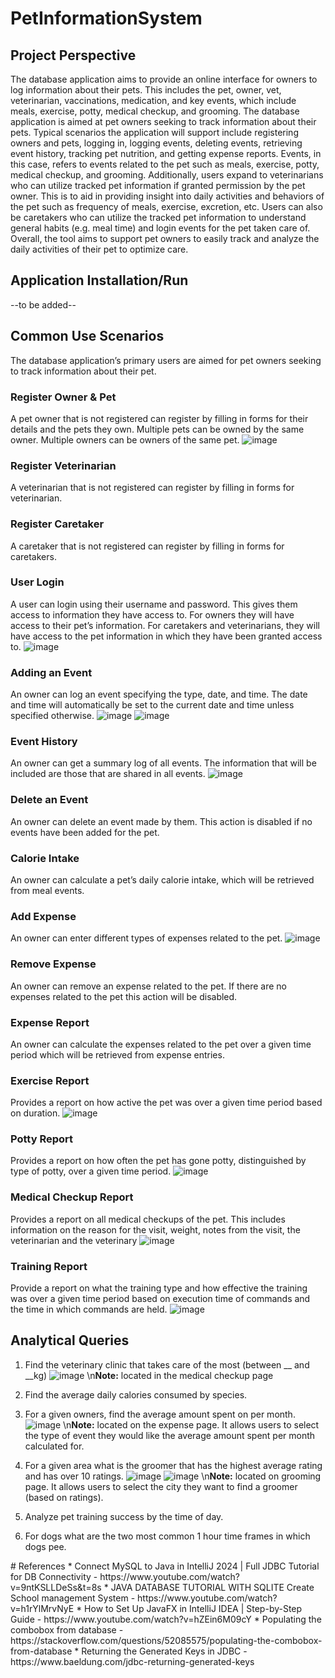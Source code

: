 # PetInformationSystem

## Project Perspective
The database application aims to provide an online interface for owners to log information about their pets. This includes the pet, owner, vet, veterinarian, vaccinations, medication, and key events, which include meals, exercise, potty, medical checkup, and grooming. The database application is aimed at pet owners seeking to track information about their pets. Typical scenarios the application will support include registering owners and pets, logging in, logging events, deleting events, retrieving event history, tracking pet nutrition, and getting expense reports. Events, in this case, refers to events related to the pet such as meals, exercise, potty, medical checkup, and grooming. 
Additionally, users expand to veterinarians who can utilize tracked pet information if granted permission by the pet owner. This is to aid in providing insight into daily activities and behaviors of the pet such as frequency of meals, exercise, excretion, etc. Users can also be caretakers who can utilize the tracked pet information to understand general habits (e.g. meal time) and login events for the pet taken care of. Overall, the tool aims to support pet owners to easily track and analyze the daily activities of their pet to optimize care.

## Application Installation/Run
--to be added--
  
## Common Use Scenarios
The database application’s primary users are aimed for pet owners seeking to track information about their pet.

### Register Owner & Pet
A pet owner that is not registered can register by filling in forms for their details and the pets they own. Multiple pets can be owned by the same owner. Multiple owners can be owners of the same pet. 
![image](https://github.com/user-attachments/assets/1a115fd4-7f1b-4321-9b67-4fbdeec50b66)

### Register Veterinarian
A veterinarian that is not registered can register by filling in forms for veterinarian. 

### Register Caretaker
A caretaker that is not registered can register by filling in forms for caretakers. 

### User Login
A user can login using their username and password. This gives them access to information they have access to. For owners they will have access to their pet’s information. For caretakers and veterinarians, they will have access to the pet information in which they have been granted access to.
![image](https://github.com/user-attachments/assets/e632eae0-ef12-4110-ab42-870222466c35)

### Adding an Event
An owner can log an event specifying the type, date, and time. The date and time will automatically be set to the current date and time unless specified otherwise.
![image](https://github.com/user-attachments/assets/285dce37-9816-40b2-948d-3ca7c6451e38)
![image](https://github.com/user-attachments/assets/fc86425b-e094-48d8-9544-cb6ee26df748)

### Event History
An owner can get a summary log of all events. The information that will be included are those that are shared in all events.
![image](https://github.com/user-attachments/assets/6beadfae-c1bf-47a1-91c7-0ad21ace38ab)

### Delete an Event
An owner can delete an event made by them. This action is disabled if no events have been added for the pet.

### Calorie Intake
An owner can calculate a pet’s daily calorie intake, which will be retrieved from meal events.

### Add Expense
An owner can enter different types of expenses related to the pet. 
![image](https://github.com/user-attachments/assets/1b5c0d93-1003-425b-8926-cb195547507e)

### Remove Expense
An owner can remove an expense related to the pet. If there are no expenses related to the pet this action will be disabled.

### Expense Report
An owner can calculate the expenses related to the pet over a given time period which will be retrieved from expense entries. 

### Exercise Report 
Provides a report on how active the pet was over a given time period based on duration. 
![image](https://github.com/user-attachments/assets/8582437d-ab74-49f6-b488-9a91493b6bd8)

### Potty Report
Provides a report on how often the pet has gone potty, distinguished by type of potty, over a given time period.
![image](https://github.com/user-attachments/assets/9c763f3e-96a4-4d68-9693-6f2190889931)

### Medical Checkup Report
Provides a report on all medical checkups of the pet. This includes information on the reason for the visit, weight, notes from the visit, the veterinarian and the veterinary
![image](https://github.com/user-attachments/assets/197dab57-beac-4640-aa8e-102876e333a5)

### Training Report
Provide a report on what the training type and how effective the training was over a given time period based on execution time of commands and the time in which commands are held.
![image](https://github.com/user-attachments/assets/01f7b861-a75b-4de5-8d90-dfc1ee7f29e2)

## Analytical Queries 
1. Find the veterinary clinic that takes care of the most <species> (between __ and __kg)
   ![image](https://github.com/user-attachments/assets/30935456-90f3-4ff5-b283-339ff2a15035)
   \n**Note:** located in the medical checkup page
2. Find the average daily calories consumed by species.
3. For a given owners, find the average amount spent on <eventType> per month.
   ![image](https://github.com/user-attachments/assets/439c0c25-c085-43e9-8853-51fa8ac97971)
   \n**Note:** located on the expense page. It allows users to select the type of event they would like the average amount spent per month calculated for.
   
4. For a given area what is the groomer that has the highest average rating and has over 10 ratings.
   ![image](https://github.com/user-attachments/assets/9dfcd000-d351-46c1-8ecf-2cdf2db1176c)
   ![image](https://github.com/user-attachments/assets/afd33a31-e15b-4362-ad93-4a002e5b0415)
   \n**Note:** located on grooming page. It allows users to select the city they want to find a groomer (based on ratings).
   
5. Analyze pet training success by the time of day.
6. For dogs what are the two most common 1 hour time frames in which dogs pee.

<hl>
# References
* Connect MySQL to Java in IntelliJ 2024 | Full JDBC Tutorial for DB Connectivity - https://www.youtube.com/watch?v=9ntKSLLDeSs&t=8s 
* JAVA DATABASE TUTORIAL WITH SQLITE Create School management System - https://www.youtube.com/watch?v=h1rYlMrvNyE
* How to Set Up JavaFX in IntelliJ IDEA | Step-by-Step Guide - https://www.youtube.com/watch?v=hZEin6M09cY
* Populating the combobox from database - https://stackoverflow.com/questions/52085575/populating-the-combobox-from-database
* Returning the Generated Keys in JDBC - https://www.baeldung.com/jdbc-returning-generated-keys

